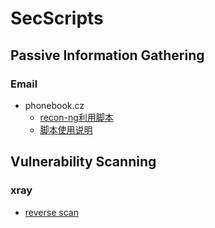 # SecScripts

## Passive Information Gathering

### Email

- phonebook.cz
  - [recon-ng利用脚本](0_passive_information_gathering/email/phonebook/phonebook.py) 
  - [脚本使用说明](0_passive_information_gathering/email/phonebook/phonebook.md)

## Vulnerability Scanning

### xray
  - [reverse scan](1_vulnerability_scanning/xray/reverse/reverse.md)
